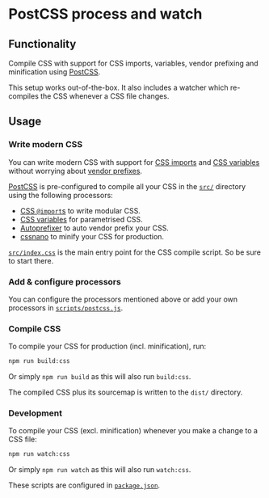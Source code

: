 # PostCSS process and watch

## Functionality

Compile CSS with support for CSS imports, variables, vendor prefixing and minification using [PostCSS](http://postcss.org/).

This setup works out-of-the-box. It also includes a watcher which re-compiles the CSS whenever a CSS file changes.


## Usage

### Write modern CSS

You can write modern CSS with support for [CSS imports](https://developer.mozilla.org/en/docs/Web/CSS/@import) and
[CSS variables](https://developer.mozilla.org/en-US/docs/Web/CSS/Using_CSS_variables) without worrying about
[vendor prefixes](https://developer.mozilla.org/en-US/docs/Glossary/Vendor_Prefix).

[PostCSS](http://postcss.org/) is pre-configured to compile all your CSS in the [`src/`](src/) directory using the
following processors:

* [CSS `@import`s](https://github.com/postcss/postcss-import) to write modular CSS.
* [CSS variables](https://github.com/MadLittleMods/postcss-css-variables) for parametrised CSS.
* [Autoprefixer](https://github.com/postcss/autoprefixer) to auto vendor prefix your CSS.
* [cssnano](http://cssnano.co/) to minify your CSS for production.

[`src/index.css`](src/index.css) is the main entry point for the CSS compile script. So be sure to start there.


### Add & configure processors

You can configure the processors mentioned above or add your own processors in [`scripts/postcss.js`](scripts/postcss.js).


### Compile CSS

To compile your CSS for production (incl. minification), run:

```bash
npm run build:css
```

Or simply `npm run build` as this will also run `build:css`.

The compiled CSS plus its sourcemap is written to the `dist/` directory.


### Development

To compile your CSS (excl. minification) whenever you make a change to a CSS file:

```bash
npm run watch:css
```

Or simply `npm run watch` as this will also run `watch:css`.



These scripts are configured in [`package.json`](package.json).




